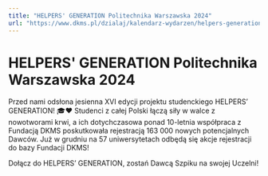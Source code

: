 ```yaml
---
title: "HELPERS' GENERATION Politechnika Warszawska 2024"
url: "https://www.dkms.pl/dzialaj/kalendarz-wydarzen/helpers-generation-politechnika-warszawska-zima2024"
---
```


# HELPERS' GENERATION Politechnika Warszawska 2024

Przed nami odsłona jesienna XVI edycji projektu studenckiego HELPERS’ GENERATION! 🎓❤️ Studenci z całej Polski łączą siły w walce z nowotworami krwi, a ich dotychczasowa ponad 10\-letnia współpraca z Fundacją DKMS poskutkowała rejestracją 163 000 nowych potencjalnych Dawców. Już w grudniu na 57 uniwersytetach odbędą się akcje rejestracji do bazy Fundacji DKMS!


Dołącz do HELPERS’ GENERATION, zostań Dawcą Szpiku na swojej Uczelni!


